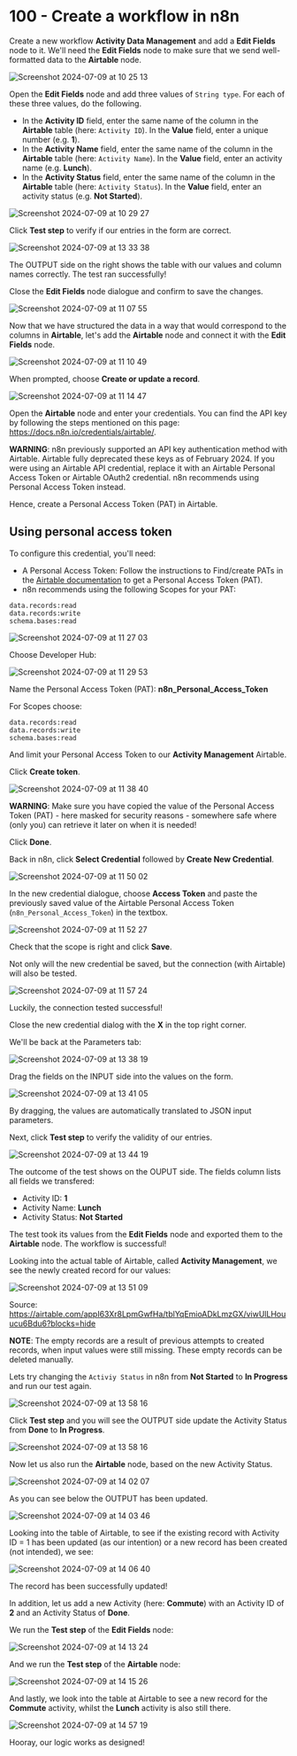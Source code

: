 # 100 - Create a workflow in n8n

Create a new workflow **Activity Data Management** and add a **Edit Fields** node to it. We'll need the **Edit Fields** node to make sure that we send well-formatted data to the **Airtable** node.

![Screenshot 2024-07-09 at 10 25 13](https://github.com/vanHeemstraSystems/n8n-airtable/assets/1499433/c33c96d9-70ed-45e1-a872-58eb4e44a708)

Open the **Edit Fields** node and add three values of ```String type```. For each of these three values, do the following.

- In the **Activity ID** field, enter the same name of the column in the **Airtable** table (here: ```Activity ID```). In the **Value** field, enter a unique number (e.g. **1**).
- In the **Activity Name** field, enter the same name of the column in the **Airtable** table (here: ```Activity Name```). In the **Value** field, enter an activity name (e.g. **Lunch**).
- In the **Activity Status** field, enter the same name of the column in the **Airtable** table (here: ```Activity Status```). In the **Value** field, enter an activity status (e.g. **Not Started**).

![Screenshot 2024-07-09 at 10 29 27](https://github.com/vanHeemstraSystems/n8n-airtable/assets/1499433/cd5ecc53-be1d-4b3f-b60c-b1ede8ba9b5f)

Click **Test step** to verify if our entries in the form are correct.

![Screenshot 2024-07-09 at 13 33 38](https://github.com/vanHeemstraSystems/n8n-airtable/assets/1499433/3a8281a8-e879-48da-84e2-f3f0258885a1)

The OUTPUT side on the right shows the table with our values and column names correctly. The test ran successfully!

Close the **Edit Fields** node dialogue and confirm to save the changes. 

![Screenshot 2024-07-09 at 11 07 55](https://github.com/vanHeemstraSystems/n8n-airtable/assets/1499433/47fe3929-fe62-4af4-a1b7-3d93819e5110)

Now that we have structured the data in a way that would correspond to the columns in **Airtable**, let's add the **Airtable** node and connect it with the **Edit Fields** node.

![Screenshot 2024-07-09 at 11 10 49](https://github.com/vanHeemstraSystems/n8n-airtable/assets/1499433/15dae71b-eb65-4072-9e5f-7189ad17ac50)

When prompted, choose **Create or update a record**.

![Screenshot 2024-07-09 at 11 14 47](https://github.com/vanHeemstraSystems/n8n-airtable/assets/1499433/ac4cd592-a0ac-48b4-acca-0ae6cc7a080c)

Open the **Airtable** node and enter your credentials. You can find the API key by following the steps mentioned on this page: https://docs.n8n.io/credentials/airtable/.

**WARNING**: n8n previously supported an API key authentication method with Airtable. Airtable fully deprecated these keys as of February 2024. If you were using an Airtable API credential, replace it with an Airtable Personal Access Token or Airtable OAuth2 credential. n8n recommends using Personal Access Token instead.

Hence, create a Personal Access Token (PAT) in Airtable.

## Using personal access token
To configure this credential, you'll need:

- A Personal Access Token: Follow the instructions to Find/create PATs in the [Airtable documentation](https://support.airtable.com/docs/creating-personal-access-tokens#understanding-the-basics-of-personal-access-tokens) to get a Personal Access Token (PAT).
- n8n recommends using the following Scopes for your PAT:

```
data.records:read
data.records:write
schema.bases:read
```

![Screenshot 2024-07-09 at 11 27 03](https://github.com/vanHeemstraSystems/n8n-airtable/assets/1499433/053c59eb-543e-45e4-9553-8236a59b64e4)

Choose Developer Hub:

![Screenshot 2024-07-09 at 11 29 53](https://github.com/vanHeemstraSystems/n8n-airtable/assets/1499433/9633ed73-2ae7-4cad-a1c6-3a6c109610d6)

Name the Personal Access Token (PAT): **n8n_Personal_Access_Token**

For Scopes choose:

```
data.records:read
data.records:write
schema.bases:read
```

And limit your Personal Access Token to our **Activity Management** Airtable.

Click **Create token**.

![Screenshot 2024-07-09 at 11 38 40](https://github.com/vanHeemstraSystems/n8n-airtable/assets/1499433/33782b47-bf07-4f4c-af5a-11d46bff4639)

**WARNING**: Make sure you have copied the value of the Personal Access Token (PAT) - here masked for security reasons - somewhere safe where (only you) can retrieve it later on when it is needed!

Click **Done**.

Back in n8n, click **Select Credential** followed by **Create New Credential**.

![Screenshot 2024-07-09 at 11 50 02](https://github.com/vanHeemstraSystems/n8n-airtable/assets/1499433/ffe944c9-d979-4eb2-86d9-63b019bdea2b)

In the new credential dialogue, choose **Access Token** and paste the previously saved value of the Airtable Personal Access Token (```n8n_Personal_Access_Token```) in the textbox. 

![Screenshot 2024-07-09 at 11 52 27](https://github.com/vanHeemstraSystems/n8n-airtable/assets/1499433/109566b1-0a29-43c3-b7d4-abc84166d3dc)

Check that the scope is right and click **Save**.

Not only will the new credential be saved, but the connection (with Airtable) will also be tested.

![Screenshot 2024-07-09 at 11 57 24](https://github.com/vanHeemstraSystems/n8n-airtable/assets/1499433/74c4d272-8904-4cd1-934a-b55732315c94)

Luckily, the connection tested successful!

Close the new credential dialog with the **X** in the top right corner.

We'll be back at the Parameters tab:

![Screenshot 2024-07-09 at 13 38 19](https://github.com/vanHeemstraSystems/n8n-airtable/assets/1499433/af592a21-303b-47f0-9354-32d65ba7c1ec)

Drag the fields on the INPUT side into the values on the form.

![Screenshot 2024-07-09 at 13 41 05](https://github.com/vanHeemstraSystems/n8n-airtable/assets/1499433/c711d2f5-efd7-4ffb-88de-6574955f41a7)

By dragging, the values are automatically translated to JSON input parameters.

Next, click **Test step** to verify the validity of our entries.

![Screenshot 2024-07-09 at 13 44 19](https://github.com/vanHeemstraSystems/n8n-airtable/assets/1499433/698e2b67-d17f-40c1-9b61-bb805e56da4b)

The outcome of the test shows on the OUPUT side. The fields column lists all fields we transfered:

- Activity ID: **1**
- Activity Name: **Lunch**
- Activity Status: **Not Started**

The test took its values from the **Edit Fields** node and exported them to the **Airtable** node. The workflow is successful!

Looking into the actual table of Airtable, called **Activity Management**, we see the newly created record for our values:

![Screenshot 2024-07-09 at 13 51 09](https://github.com/vanHeemstraSystems/n8n-airtable/assets/1499433/994f341a-1b10-4c04-82fc-d726d3517bf6)

Source: https://airtable.com/appI63Xr8LpmGwfHa/tblYqEmioADkLmzGX/viwUlLHouucu6Bdu6?blocks=hide

**NOTE**: The empty records are a result of previous attempts to created records, when input values were still missing. These empty records can be deleted manually.
 
Lets try changing the ```Activiy Status``` in n8n from **Not Started** to **In Progress** and run our test again.

![Screenshot 2024-07-09 at 13 58 16](https://github.com/vanHeemstraSystems/n8n-airtable/assets/1499433/a8eb192a-a01a-4473-a54d-ba095c8afac7)

Click **Test step** and you will see the OUTPUT side update the Activity Status from **Done** to **In Progress**.

![Screenshot 2024-07-09 at 13 58 16](https://github.com/vanHeemstraSystems/n8n-airtable/assets/1499433/ecd5ab8e-1a6c-4ef9-a89b-247fcbc5a7c1)

Now let us also run the **Airtable** node, based on the new Activity Status.

![Screenshot 2024-07-09 at 14 02 07](https://github.com/vanHeemstraSystems/n8n-airtable/assets/1499433/adf48c3d-e71c-4b86-a8ec-bdc1efa051f9)

As you can see below the OUTPUT has been updated.

![Screenshot 2024-07-09 at 14 03 46](https://github.com/vanHeemstraSystems/n8n-airtable/assets/1499433/b46601d4-7a8b-4cc0-8f7a-77f5322ddd34)

Looking into the table of Airtable, to see if the existing record with Activity ID = 1 has been updated (as our intention) or a new record has been created (not intended), we see:

![Screenshot 2024-07-09 at 14 06 40](https://github.com/vanHeemstraSystems/n8n-airtable/assets/1499433/34299cc8-f300-4f6c-966b-243dc617f418)

The record has been successfully updated!

In addition, let us add a new Activity (here: **Commute**) with an Activity ID of **2** and an Activity Status of **Done**.

We run the **Test step** of the **Edit Fields** node:

![Screenshot 2024-07-09 at 14 13 24](https://github.com/vanHeemstraSystems/n8n-airtable/assets/1499433/a73d5b80-429b-4a17-8729-c9722fb09bfe)

And we run the **Test step** of the **Airtable** node:

![Screenshot 2024-07-09 at 14 15 26](https://github.com/vanHeemstraSystems/n8n-airtable/assets/1499433/76381985-5581-493b-8970-4166636f7d53)

And lastly, we look into the table at Airtable to see a new record for the **Commute** activity, whilst the **Lunch** activity is also still there.

![Screenshot 2024-07-09 at 14 57 19](https://github.com/vanHeemstraSystems/n8n-airtable/assets/1499433/9a67818f-b698-4c02-9799-390a34d2b896)

Hooray, our logic works as designed!



